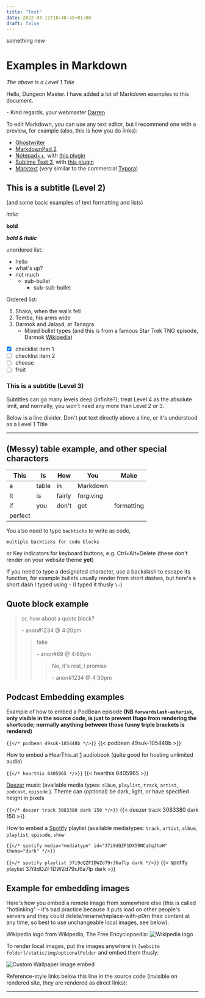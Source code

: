 ```yaml
---
title: "Test"
date: 2022-04-11T18:48:45+01:00
draft: false
---
```


something new

# Examples in Markdown
*The above is a Level 1 Title*

Hello, Dungeon Master. I have added a lot of Markdown examples to this document. 

\- Kind regards, your webmaster [Darren](https://robot-one.github.io)

To edit Markdown, you can use any text editor, but I recommend one with a preview, for example (also, this is how you do links):

- [Ghostwriter](https://github.com/wereturtle/ghostwriter/releases)
- [MarkdownPad 2](http://markdownpad.com/)
- [Notepad++](https://notepad-plus-plus.org/), with [this plugin](https://github.com/VinsWorldcom/NppMarkdownPanel/releases)
- [Sublime Text 3](https://www.sublimetext.com/3), with [this plugin](https://github.com/SublimeText-Markdown/MarkdownEditing/releases)
- [Marktext](https://github.com/marktext/marktext/releases) (very similar to the commercial [Typora](https://typora.io/))

## This is a subtitle (Level 2)
(and some basic examples of text formatting and lists)

*italic* 

**bold** 

***bold & italic***

unordered list:
- hello
- what's up?
- not much
  - sub-bullet
	 - sub-sub-bullet

Ordered list:

1. Shaka, when the walls fell
2. Temba, his arms wide
3. Darmok and Jalaad, at Tanagra
	- Mixed bullet types (and this is from a famous Star Trek TNG episode, Darmok [Wikipedia]) 


- [x] checklist item 1
- [ ] checklist item 2
- [ ] cheese
- [ ] fruit

### This is a subtitle (Level 3)
Subtitles can go many levels deep (infinite?); treat Level 4 as the absolute limit, and normally, you won't need any more than Level 2 or 3.

Below is a line divider. Don't put text directly above a line, or it's understood as a Level 1 Title

------------------------------

## (Messy) table example, and other special characters

| This | Is | How | You | Make |
|---|---|---|---|---|
| a | table | in | Markdown |
| It | is | fairly | forgiving
| if | you |don't|get|formatting
| perfect |

You also need to type `backticks` to write as code, 

```
multiple backticks for code blocks
```
or <key>Key indicators</key> for keyboard buttons, e.g. <key>Ctrl</key>+<key>Alt</key>+<key>Delete</key> (these don't render on your website theme **yet**)

If you need to type a designated character, use a backslash to escape its function, for example bullets usually render from short dashes, but here's a short dash I typed using \- (I typed it thusly `\-`)

## Quote block example

> or, how about a quote block?
> 
>\- anon#1234 @ 4:20pm
>> fake
>>
>> \- anon#69 @ 4:69pm
>>> No, it's real, I promise
>>>
>>> \- anon#1234 @ 4:30pm


## Podcast Embedding examples

Example of how to embed a PodBean episode **(NB `forwardslash-asterisk`, only visible in the source code, is just to prevent Hugo from rendering the shortcode; normally anything between those funny triple brackets is rendered)**

`{{</* podbean 49suk-105448b */>}}`
{{< podbean 49suk-105448b >}}

How to embed a HearThis.at [1] audiobook (quite good for hosting unlimited audio)

`{{</* hearthis 6405965 */>}}`
{{< hearthis 6405965 >}}

[Deezer] music (available media types: `album`, `playlist`, `track`, `artist`, `podcast`, `episode` ). Theme can (optional) be dark, light, or have specified height in pixels

`{{</* deezer track 3083380 dark 150 */>}}`
{{< deezer track 3083380 dark 150 >}}

How to embed a [Spotify] playlist (available mediatypes: `track`, `artist`, `album`, `playlist`, `episode`, `show`

`{{</* spotify media="mediatype" id="37i9dQZF1DX59NCqCqJtoH" theme="dark" */>}}`

`{{</* spotify playlist 37i9dQZF1DWZd79rJ6a7lp dark */>}}`
{{< spotify playlist 37i9dQZF1DWZd79rJ6a7lp dark >}}

## Example for embedding images

Here's how you embed a remote image from somewhere else (this is called "hotlinking" - it's bad practice because it puts load on other people's servers and they could delete/rename/replace-with-p0rn their content at any time, so best to use unchangeable local images, see below):

Wikipedia logo from Wikipedia, The Free Encyclopaedia:
![Wikipedia logo](https://en.wikipedia.org/static/images/project-logos/enwiki.png)

To render local images, put the images anywhere in `[website folder]/static/img/optionalFolder` and embed them thusly:

![Custom Wallpaper image embed](/img/customWallpaper.png)

Reference-style links below this line in the source code (invisible on rendered site, they are rendered as direct links):

----------

[1]: https://hearthis.at/

[Spotify]: https://open.spotify.com/
[Deezer]: https://www.deezer.com/en/
[Wikipedia]: https://en.wikipedia.org/wiki/Darmok
